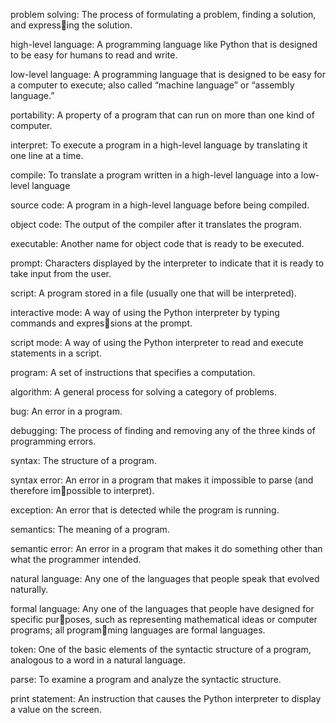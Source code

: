 problem solving: The process of formulating a problem, finding a solution, and expressing the solution.

high-level language: A programming language like Python that is designed to be easy for
humans to read and write.

low-level language: A programming language that is designed to be easy for a computer
to execute; also called “machine language” or “assembly language.”

portability: A property of a program that can run on more than one kind of computer.

interpret: To execute a program in a high-level language by translating it one line at a time.

compile: To translate a program written in a high-level language into a low-level language

source code: A program in a high-level language before being compiled.

object code: The output of the compiler after it translates the program.

executable: Another name for object code that is ready to be executed.

prompt: Characters displayed by the interpreter to indicate that it is ready to take input
from the user.

script: A program stored in a file (usually one that will be interpreted).

interactive mode: A way of using the Python interpreter by typing commands and expressions at the prompt.

script mode: A way of using the Python interpreter to read and execute statements in a
script.

program: A set of instructions that specifies a computation.

algorithm: A general process for solving a category of problems.

bug: An error in a program.

debugging: The process of finding and removing any of the three kinds of programming
errors.

syntax: The structure of a program.

syntax error: An error in a program that makes it impossible to parse (and therefore impossible to interpret).

exception: An error that is detected while the program is running.

semantics: The meaning of a program.

semantic error: An error in a program that makes it do something other than what the
programmer intended.

natural language: Any one of the languages that people speak that evolved naturally.

formal language: Any one of the languages that people have designed for specific purposes, such as representing mathematical ideas or computer programs; all programming languages are formal languages.

token: One of the basic elements of the syntactic structure of a program, analogous to a
word in a natural language.

parse: To examine a program and analyze the syntactic structure.

print statement: An instruction that causes the Python interpreter to display a value on
the screen.
